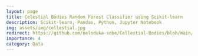 ```yaml
---
layout: page
title: Celestial Bodies Random Forest Classifier using Scikit-learn
description: Scikit-learn, Pandas, Python, Jupyter Notebook
img: assets/img/cellestial.jpg
redirect: https://github.com/neloduka-sobe/Cellestial-Bodies/blob/main/celestial_bodies.ipynb
importance: 4
category: Data
---
```

